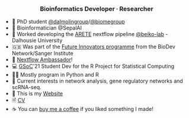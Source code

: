 <h3 align="center">Bioinformatics Developer ∙ Researcher</h3>

- 🧬 PhD student [@dalmolingroup](https://github.com/dalmolingroup)/[@biomegroup](https://github.com/biomegroup)
- 🌱 Bioinformatician @SepalAI
- 🦠 Worked developing the [ARETE](https://github.com/beiko-lab/arete) nextflow pipeline [@beiko-lab](https://github.com/beiko-lab/) - Dalhousie University
- 🇬🇧 Was part of the [Future Innovators programme](https://www.sanger.ac.uk/about/study/biodev-network-future-innovators-mentorships/) from the BioDev Network/Sanger Institute
- 🍏 [Nextflow Ambassador](https://www.nextflow.io/ambassadors.html)!
- 💻 [GSoC](https://summerofcode.withgoogle.com/)'21 Student Dev for the R Project for Statistical Computing 
- 👨‍💻 Mostly program in Python and R
- 💬 Current interests in network analysis, gene regulatory networks and scRNA-seq.
- 🔗 This is my [Website](http://joao.bio.br/)
- 🗎 [CV](https://jvfe.github.io/cv/cv-en/cv-en.pdf)
- ☕ You can [buy me a coffee](https://buymeacoffee.com/jvfe) if you liked something I made!
